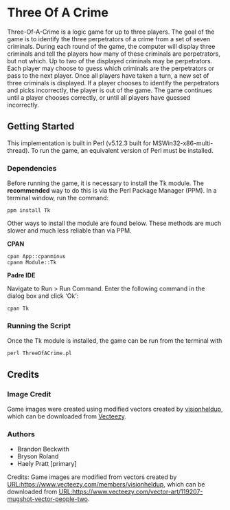 # Three Of A Crime

Three-Of-A-Crime is a logic game for up to three players. The goal of the game is to identify the three perpetrators of a crime from a set of seven criminals. During each round of the game, the computer will display three criminals and tell the players how many of these criminals are perpetrators, but not which. Up to two of the displayed criminals may be perpetrators. Each player may choose to guess which criminals are the perpetrators or pass to the next player. Once all players have taken a turn, a new set of three criminals is displayed. If a player chooses to identify the perpetrators and picks incorrectly, the player is out of the game. The game continues until a player chooses correctly, or until all players have guessed incorrectly.

## Getting Started

This implementation is built in Perl (v5.12.3 built for MSWin32-x86-multi-thread). To run the game, an equivalent version of Perl must be installed.

### Dependencies

Before running the game, it is necessary to install the Tk module. The **recommended** way to do this is via the Perl Package Manager (PPM). In a terminal window, run the command:

```
ppm install Tk
```

Other ways to install the module are found below. These methods are much slower and much less reliable than via PPM.

**CPAN**

```
cpan App::cpanminus
cpanm Module::Tk
```

**Padre IDE**

Navigate to Run > Run Command. Enter the following command in the dialog box and click 'Ok':

```
cpan Tk
```

### Running the Script

Once the Tk module is installed, the game can be run from the terminal with

```
perl ThreeOfACrime.pl
```

## Credits

### Image Credit
Game images were created using modified vectors created by [visionheldup](https://www.vecteezy.com/members/visionheldup), which can be downloaded from [Vecteezy](https://www.vecteezy.com/vector-art/119207-mugshot-vector-people-two).

### Authors
* Brandon Beckwith
* Bryson Roland
* Haely Pratt [primary]

Credits:
Game images are modified from vectors created by <URL:https://www.vecteezy.com/members/visionheldup>, which can be downloaded from <URL:https://www.vecteezy.com/vector-art/119207-mugshot-vector-people-two>.
